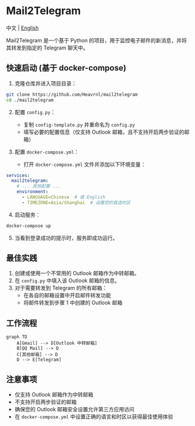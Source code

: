 # Mail2Telegram

中文 | [English](./README.md)

Mail2Telegram 是一个基于 Python 的项目，用于监控电子邮件的新消息，并将其转发到指定的 Telegram 聊天中。

## 快速启动 (基于 docker-compose)

1. 克隆仓库并进入项目目录：

```bash
git clone https://github.com/Heavrnl/mail2telegram
cd ./mail2telegram
```

2. 配置 `config.py`：
   - 复制 `config-template.py` 并重命名为 `config.py`
   - 填写必要的配置信息（仅支持 Outlook 邮箱，且不支持开启两步验证的邮箱）

3. 配置 `docker-compose.yml`：
   - 打开 `docker-compose.yml` 文件并添加以下环境变量：

```yaml
services:
  mail2telegram:
    # ... 其他配置 ...
    environment:
      - LANGUAGE=Chinese  # 或 English
      - TIMEZONE=Asia/Shanghai  # 设置您的首选时区
```

4. 启动服务：

```bash
docker-compose up
```

5. 当看到登录成功的提示时，服务即成功运行。

## 最佳实践

1. 创建或使用一个不常用的 Outlook 邮箱作为中转邮箱。
2. 在 `config.py` 中填入该 Outlook 邮箱的信息。
3. 对于需要转发到 Telegram 的所有邮箱：
   - 在各自的邮箱设置中开启邮件转发功能
   - 将邮件转发到步骤 1 中创建的 Outlook 邮箱

## 工作流程

```mermaid
graph TD
    A[Gmail] --> D[Outlook 中转邮箱]
    B[QQ Mail] --> D
    C[其他邮箱] --> D
    D --> E[Telegram]
```

## 注意事项

- 仅支持 Outlook 邮箱作为中转邮箱
- 不支持开启两步验证的邮箱
- 确保您的 Outlook 邮箱安全设置允许第三方应用访问
- 在 `docker-compose.yml` 中设置正确的语言和时区以获得最佳使用体验
